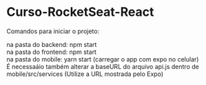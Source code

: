 # Curso-RocketSeat-React

Comandos para iniciar o projeto:

na pasta do backend: npm start  
na pasta do frontend: npm start  
na pasta do mobile: yarn start (carregar o app com expo no celular)  
É necessaáio também alterar a baseURL do arquivo api.js dentro de mobile/src/services (Utilize a URL mostrada pelo Expo)
